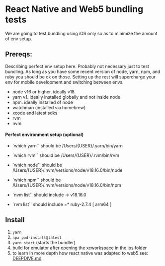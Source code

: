 # React Native and Web5 bundling tests

We are going to test bundling using iOS only so as to minimize the amount of env setup.

## Prereqs:

Describing perfect env setup here. Probably not necessary just to test bundling. As long as you have some recent version of node, yarn, npm, and ruby you should be ok on those. Setting up the rest will supercharge your env for mobile development and switching between envs.

- node v16 or higher. ideally v18.
- yarn v1. ideally installed globally and not inside node
- npm. ideally installed of node
- watchman (installed via homebrew)
- xcode and latest sdks
- rvm
- nvm

#### Perfect environment setup (optional)

- `which yarn`` should be /Users/{USER}/.yarn/bin/yarn

- `which rvm`` should be /Users/{USER}/.rvm/bin/rvm

- `which node`` should be /Users/{USER}/.nvm/versions/node/v18.16.0/bin/node

- `which npm`` should be /Users/{USER}/.nvm/versions/node/v18.16.0/bin/npm

- `nvm list`` should include -> v18.16.0

- `rvm list`` should include =\* ruby-2.7.4 [ arm64 ]

## Install

1. `yarn`
2. `npx pod-install@latest`
3. `yarn start` (starts the bundler)
4. build for emulator after opening the xcworkspace in the ios folder
5. to learn in more depth how react native was adapted to web5 see: [DEEPDIVE.md](./DEEPDIVE.md)
